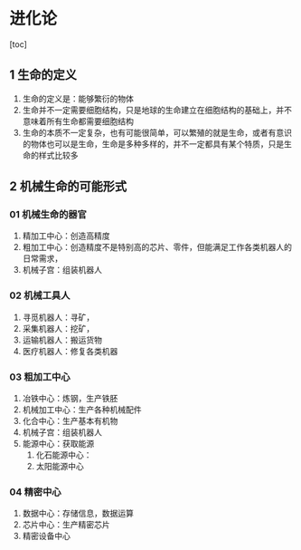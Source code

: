 # 进化论

[toc]

## 1 生命的定义

1.   生命的定义是：能够繁衍的物体
2.   生命并不一定需要细胞结构，只是地球的生命建立在细胞结构的基础上，并不意味着所有生命都需要细胞结构
3.   生命的本质不一定复杂，也有可能很简单，可以繁殖的就是生命，或者有意识的物体也可以是生命，生命是多种多样的，并不一定都具有某个特质，只是生命的样式比较多



## 2 机械生命的可能形式

### 01 机械生命的器官

1.   精加工中心：创造高精度
2.   粗加工中心：创造精度不是特别高的芯片、零件，但能满足工作各类机器人的日常需求，
3.   机械子宫：组装机器人



### 02 机械工具人

1.   寻觅机器人：寻矿，
2.   采集机器人：挖矿，
3.   运输机器人：搬运货物
4.   医疗机器人：修复各类机器



### 03 粗加工中心

1.   冶铁中心：炼钢，生产铁胚
2.   机械加工中心：生产各种机械配件
3.   化合中心：生产基本有机物
4.   机械子宫：组装机器人
5.   能源中心：获取能源
     1.   化石能源中心：
     2.   太阳能源中心



### 04 精密中心

1.   数据中心：存储信息，数据运算
2.   芯片中心：生产精密芯片
3.   精密设备中心

